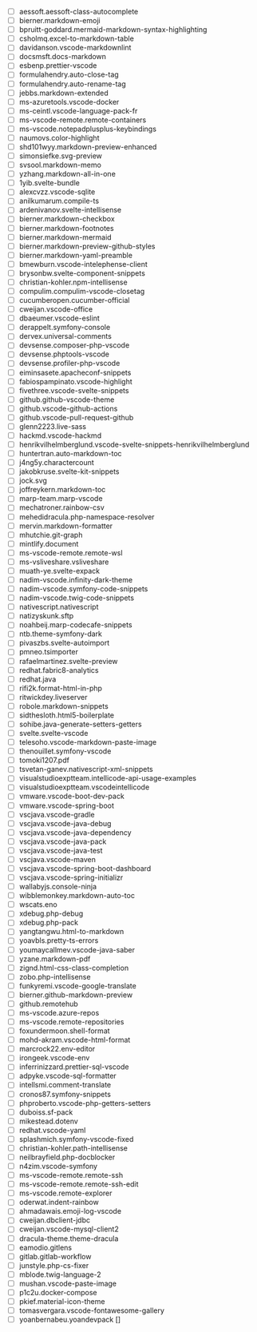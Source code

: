 - [ ] aessoft.aessoft-class-autocomplete
- [ ] bierner.markdown-emoji
- [ ] bpruitt-goddard.mermaid-markdown-syntax-highlighting
- [ ] csholmq.excel-to-markdown-table
- [ ] davidanson.vscode-markdownlint
- [ ] docsmsft.docs-markdown
- [ ] esbenp.prettier-vscode
- [ ] formulahendry.auto-close-tag
- [ ] formulahendry.auto-rename-tag
- [ ] jebbs.markdown-extended
- [ ] ms-azuretools.vscode-docker
- [ ] ms-ceintl.vscode-language-pack-fr
- [ ] ms-vscode-remote.remote-containers
- [ ] ms-vscode.notepadplusplus-keybindings
- [ ] naumovs.color-highlight
- [ ] shd101wyy.markdown-preview-enhanced
- [ ] simonsiefke.svg-preview
- [ ] svsool.markdown-memo
- [ ] yzhang.markdown-all-in-one
- [ ] 1yib.svelte-bundle
- [ ] alexcvzz.vscode-sqlite
- [ ] anilkumarum.compile-ts
- [ ] ardenivanov.svelte-intellisense
- [ ] bierner.markdown-checkbox
- [ ] bierner.markdown-footnotes
- [ ] bierner.markdown-mermaid
- [ ] bierner.markdown-preview-github-styles
- [ ] bierner.markdown-yaml-preamble
- [ ] bmewburn.vscode-intelephense-client
- [ ] brysonbw.svelte-component-snippets
- [ ] christian-kohler.npm-intellisense
- [ ] compulim.compulim-vscode-closetag
- [ ] cucumberopen.cucumber-official
- [ ] cweijan.vscode-office
- [ ] dbaeumer.vscode-eslint
- [ ] derappelt.symfony-console
- [ ] dervex.universal-comments
- [ ] devsense.composer-php-vscode
- [ ] devsense.phptools-vscode
- [ ] devsense.profiler-php-vscode
- [ ] eiminsasete.apacheconf-snippets
- [ ] fabiospampinato.vscode-highlight
- [ ] fivethree.vscode-svelte-snippets
- [ ] github.github-vscode-theme
- [ ] github.vscode-github-actions
- [ ] github.vscode-pull-request-github
- [ ] glenn2223.live-sass
- [ ] hackmd.vscode-hackmd
- [ ] henrikvilhelmberglund.vscode-svelte-snippets-henrikvilhelmberglund
- [ ] huntertran.auto-markdown-toc
- [ ] j4ng5y.charactercount
- [ ] jakobkruse.svelte-kit-snippets
- [ ] jock.svg
- [ ] joffreykern.markdown-toc
- [ ] marp-team.marp-vscode
- [ ] mechatroner.rainbow-csv
- [ ] mehedidracula.php-namespace-resolver
- [ ] mervin.markdown-formatter
- [ ] mhutchie.git-graph
- [ ] mintlify.document
- [ ] ms-vscode-remote.remote-wsl
- [ ] ms-vsliveshare.vsliveshare
- [ ] muath-ye.svelte-expack
- [ ] nadim-vscode.infinity-dark-theme
- [ ] nadim-vscode.symfony-code-snippets
- [ ] nadim-vscode.twig-code-snippets
- [ ] nativescript.nativescript
- [ ] natizyskunk.sftp
- [ ] noahbeij.marp-codecafe-snippets
- [ ] ntb.theme-symfony-dark
- [ ] pivaszbs.svelte-autoimport
- [ ] pmneo.tsimporter
- [ ] rafaelmartinez.svelte-preview
- [ ] redhat.fabric8-analytics
- [ ] redhat.java
- [ ] rifi2k.format-html-in-php
- [ ] ritwickdey.liveserver
- [ ] robole.markdown-snippets
- [ ] sidthesloth.html5-boilerplate
- [ ] sohibe.java-generate-setters-getters
- [ ] svelte.svelte-vscode
- [ ] telesoho.vscode-markdown-paste-image
- [ ] thenouillet.symfony-vscode
- [ ] tomoki1207.pdf
- [ ] tsvetan-ganev.nativescript-xml-snippets
- [ ] visualstudioexptteam.intellicode-api-usage-examples
- [ ] visualstudioexptteam.vscodeintellicode
- [ ] vmware.vscode-boot-dev-pack
- [ ] vmware.vscode-spring-boot
- [ ] vscjava.vscode-gradle
- [ ] vscjava.vscode-java-debug
- [ ] vscjava.vscode-java-dependency
- [ ] vscjava.vscode-java-pack
- [ ] vscjava.vscode-java-test
- [ ] vscjava.vscode-maven
- [ ] vscjava.vscode-spring-boot-dashboard
- [ ] vscjava.vscode-spring-initializr
- [ ] wallabyjs.console-ninja
- [ ] wibblemonkey.markdown-auto-toc
- [ ] wscats.eno
- [ ] xdebug.php-debug
- [ ] xdebug.php-pack
- [ ] yangtangwu.html-to-markdown
- [ ] yoavbls.pretty-ts-errors
- [ ] youmaycallmev.vscode-java-saber
- [ ] yzane.markdown-pdf
- [ ] zignd.html-css-class-completion
- [ ] zobo.php-intellisense
- [ ] funkyremi.vscode-google-translate
- [ ] bierner.github-markdown-preview
- [ ] github.remotehub
- [ ] ms-vscode.azure-repos
- [ ] ms-vscode.remote-repositories
- [ ] foxundermoon.shell-format
- [ ] mohd-akram.vscode-html-format
- [ ] marcrock22.env-editor
- [ ] irongeek.vscode-env
- [ ] inferrinizzard.prettier-sql-vscode
- [ ] adpyke.vscode-sql-formatter
- [ ] intellsmi.comment-translate
- [ ] cronos87.symfony-snippets
- [ ] phproberto.vscode-php-getters-setters
- [ ] duboiss.sf-pack
- [ ] mikestead.dotenv
- [ ] redhat.vscode-yaml
- [ ] splashmich.symfony-vscode-fixed
- [ ] christian-kohler.path-intellisense
- [ ] neilbrayfield.php-docblocker
- [ ] n4zim.vscode-symfony
- [ ] ms-vscode-remote.remote-ssh
- [ ] ms-vscode-remote.remote-ssh-edit
- [ ] ms-vscode.remote-explorer
- [ ] oderwat.indent-rainbow
- [ ] ahmadawais.emoji-log-vscode
- [ ] cweijan.dbclient-jdbc
- [ ] cweijan.vscode-mysql-client2
- [ ] dracula-theme.theme-dracula
- [ ] eamodio.gitlens
- [ ] gitlab.gitlab-workflow
- [ ] junstyle.php-cs-fixer
- [ ] mblode.twig-language-2
- [ ] mushan.vscode-paste-image
- [ ] p1c2u.docker-compose
- [ ] pkief.material-icon-theme
- [ ] tomasvergara.vscode-fontawesome-gallery
- [ ] yoanbernabeu.yoandevpack []
